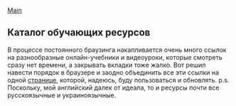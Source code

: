 [Main](/index.md)

## Каталог обучающих ресурсов

В процессе постоянного браузинга накапливается очень много ссылок на разнообразные онлайн-учебники и видеоуроки, которые смотреть сразу нет времени, а закрывать вкладки тоже жалко.
Вот решил навести порядок в браузере и заодно объединить все эти ссылки на одной [странице](https://github.com/olexandr17/Learning/blob/master/README.md), которой, надеюсь, буду пользоваться и обновлять.
p.s. Поскольку, мой английский далек от идеала, то и ресурсы почти все русскоязычные и украиноязычные.